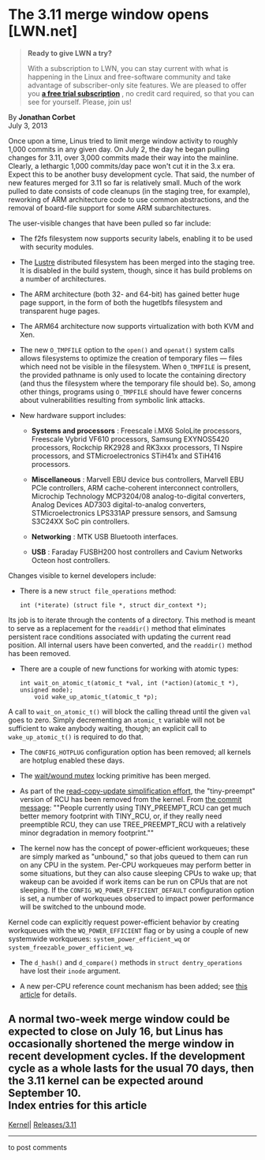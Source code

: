 # The 3.11 merge window opens [LWN.net]

> **Ready to give LWN a try?**
> 
> With a subscription to LWN, you can stay current with what is happening in the Linux and free-software community and take advantage of subscriber-only site features. We are pleased to offer you **[a free trial subscription](https://lwn.net/Promo/nst-trial/claim)** , no credit card required, so that you can see for yourself. Please, join us! 

By **Jonathan Corbet**  
July 3, 2013 

Once upon a time, Linus tried to limit merge window activity to roughly 1,000 commits in any given day. On July 2, the day he began pulling changes for 3.11, over 3,000 commits made their way into the mainline. Clearly, a lethargic 1,000 commits/day pace won't cut it in the 3.x era. Expect this to be another busy development cycle. That said, the number of new features merged for 3.11 so far is relatively small. Much of the work pulled to date consists of code cleanups (in the staging tree, for example), reworking of ARM architecture code to use common abstractions, and the removal of board-file support for some ARM subarchitectures. 

The user-visible changes that have been pulled so far include: 

  * The f2fs filesystem now supports security labels, enabling it to be used with security modules. 

  * The [Lustre](http://wiki.lustre.org/index.php/Main_Page) distributed filesystem has been merged into the staging tree. It is disabled in the build system, though, since it has build problems on a number of architectures. 

  * The ARM architecture (both 32- and 64-bit) has gained better huge page support, in the form of both the hugetlbfs filesystem and transparent huge pages. 

  * The ARM64 architecture now supports virtualization with both KVM and Xen. 

  * The new `O_TMPFILE` option to the `open()` and `openat()` system calls allows filesystems to optimize the creation of temporary files — files which need not be visible in the filesystem. When `O_TMPFILE` is present, the provided pathname is only used to locate the containing directory (and thus the filesystem where the temporary file should be). So, among other things, programs using `O_TMPFILE` should have fewer concerns about vulnerabilities resulting from symbolic link attacks. 

  * New hardware support includes: 

    * **Systems and processors** : Freescale i.MX6 SoloLite processors, Freescale Vybrid VF610 processors, Samsung EXYNOS5420 processors, Rockchip RK2928 and RK3xxx processors, TI Nspire processors, and STMicroelectronics STiH41x and STiH416 processors. 

    * **Miscellaneous** : Marvell EBU device bus controllers, Marvell EBU PCIe controllers, ARM cache-coherent interconnect controllers, Microchip Technology MCP3204/08 analog-to-digital converters, Analog Devices AD7303 digital-to-analog converters, STMicroelectronics LPS331AP pressure sensors, and Samsung S3C24XX SoC pin controllers. 

    * **Networking** : MTK USB Bluetooth interfaces. 

    * **USB** : Faraday FUSBH200 host controllers and Cavium Networks Octeon host controllers. 




Changes visible to kernel developers include: 

  * There is a new `struct file_operations` method: 
        
        int (*iterate) (struct file *, struct dir_context *);
        

Its job is to iterate through the contents of a directory. This method is meant to serve as a replacement for the `readdir()` method that eliminates persistent race conditions associated with updating the current read position. All internal users have been converted, and the `readdir()` method has been removed. 

  * There are a couple of new functions for working with atomic types: 
        
        int wait_on_atomic_t(atomic_t *val, int (*action)(atomic_t *), unsigned mode);
            void wake_up_atomic_t(atomic_t *p);
        

A call to `wait_on_atomic_t()` will block the calling thread until the given `val` goes to zero. Simply decrementing an `atomic_t` variable will not be sufficient to wake anybody waiting, though; an explicit call to `wake_up_atomic_t()` is required to do that. 

  * The `CONFIG_HOTPLUG` configuration option has been removed; all kernels are hotplug enabled these days. 

  * The [wait/wound mutex](/Articles/548909/) locking primitive has been merged. 

  * As part of the [read-copy-update simplification effort](/Articles/541037/), the "tiny-preempt" version of RCU has been removed from the kernel. From [the commit message](http://git.kernel.org/linus/127781d1ba1ee5bbe1780afa35dd0e71583b143d): ""People currently using TINY_PREEMPT_RCU can get much better memory footprint with TINY_RCU, or, if they really need preemptible RCU, they can use TREE_PREEMPT_RCU with a relatively minor degradation in memory footprint."" 

  * The kernel now has the concept of power-efficient workqueues; these are simply marked as "unbound," so that jobs queued to them can run on any CPU in the system. Per-CPU workqueues may perform better in some situations, but they can also cause sleeping CPUs to wake up; that wakeup can be avoided if work items can be run on CPUs that are not sleeping. If the `CONFIG_WQ_POWER_EFFICIENT_DEFAULT` configuration option is set, a number of workqueues observed to impact power performance will be switched to the unbound mode. 

Kernel code can explicitly request power-efficient behavior by creating workqueues with the `WQ_POWER_EFFICIENT` flag or by using a couple of new systemwide workqueues: `system_power_efficient_wq` or `system_freezable_power_efficient_wq`. 

  * The `d_hash()` and `d_compare()` methods in `struct dentry_operations` have lost their `inode` argument. 

  * A new per-CPU reference count mechanism has been added; see [this article](/Articles/557478/) for details. 




A normal two-week merge window could be expected to close on July 16, but Linus has occasionally shortened the merge window in recent development cycles. If the development cycle as a whole lasts for the usual 70 days, then the 3.11 kernel can be expected around September 10.  
Index entries for this article  
---  
[Kernel](/Kernel/Index)| [Releases/3.11](/Kernel/Index#Releases-3.11)  
  


* * *

to post comments 
